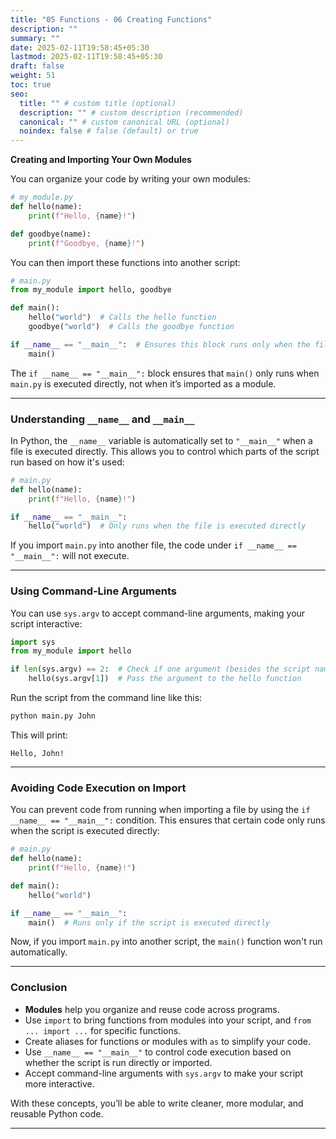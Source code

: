 ```yaml
---
title: "05 Functions - 06 Creating Functions"
description: ""
summary: ""
date: 2025-02-11T19:58:45+05:30
lastmod: 2025-02-11T19:58:45+05:30
draft: false
weight: 51
toc: true
seo:
  title: "" # custom title (optional)
  description: "" # custom description (recommended)
  canonical: "" # custom canonical URL (optional)
  noindex: false # false (default) or true
---
```



**Creating and Importing Your Own Modules**

You can organize your code by writing your own modules:

```python
# my_module.py
def hello(name):
    print(f"Hello, {name}!")

def goodbye(name):
    print(f"Goodbye, {name}!")
```

You can then import these functions into another script:

```python
# main.py
from my_module import hello, goodbye

def main():
    hello("world")  # Calls the hello function
    goodbye("world")  # Calls the goodbye function

if __name__ == "__main__":  # Ensures this block runs only when the file is executed directly
    main()
```

The `if __name__ == "__main__":` block ensures that `main()` only runs when `main.py` is executed directly, not when it’s imported as a module.

---

### **Understanding `__name__` and `__main__`**

In Python, the `__name__` variable is automatically set to `"__main__"` when a file is executed directly. This allows you to control which parts of the script run based on how it's used:

```python
# main.py
def hello(name):
    print(f"Hello, {name}!")

if __name__ == "__main__":
    hello("world")  # Only runs when the file is executed directly
```

If you import `main.py` into another file, the code under `if __name__ == "__main__":` will not execute.

---

### **Using Command-Line Arguments**

You can use `sys.argv` to accept command-line arguments, making your script interactive:

```python
import sys
from my_module import hello

if len(sys.argv) == 2:  # Check if one argument (besides the script name) is passed
    hello(sys.argv[1])  # Pass the argument to the hello function
```

Run the script from the command line like this:

```bash
python main.py John
```

This will print:

```
Hello, John!
```

---

### **Avoiding Code Execution on Import**

You can prevent code from running when importing a file by using the `if __name__ == "__main__":` condition. This ensures that certain code only runs when the script is executed directly:

```python
# main.py
def hello(name):
    print(f"Hello, {name}!")

def main():
    hello("world")

if __name__ == "__main__":
    main()  # Runs only if the script is executed directly
```

Now, if you import `main.py` into another script, the `main()` function won't run automatically.

---

### **Conclusion**

- **Modules** help you organize and reuse code across programs.
- Use `import` to bring functions from modules into your script, and `from ... import ...` for specific functions.
- Create aliases for functions or modules with `as` to simplify your code.
- Use `__name__ == "__main__"` to control code execution based on whether the script is run directly or imported.
- Accept command-line arguments with `sys.argv` to make your script more interactive.

With these concepts, you’ll be able to write cleaner, more modular, and reusable Python code.

---
